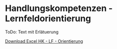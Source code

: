 # Handlungskompetenzen - Lernfeldorientierung

ToDo: Text mit Erlätuerung

<!-- Google Drive Downloadlinkgenerator: https://sites.google.com/site/gdocs2direct/ -->
<a href="https://drive.google.com/uc?export=download&id=16e8wBWGr3w_yoYqaA6yjZ6MBE-Iid1b5">
    Download Excel HK - LF - Orientierung
</a>
